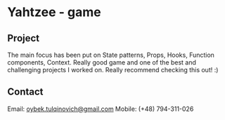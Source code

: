 # Yahtzee - game

## Project

The main focus has been put on State patterns, Props, Hooks, Function components, Context. 
Really good game and one of the best and challenging projects I worked on. Really recommend checking this out! :)


## Contact 

Email: oybek.tulqinovich@gmail.com 
Mobile: (+48) 794-311-026 

